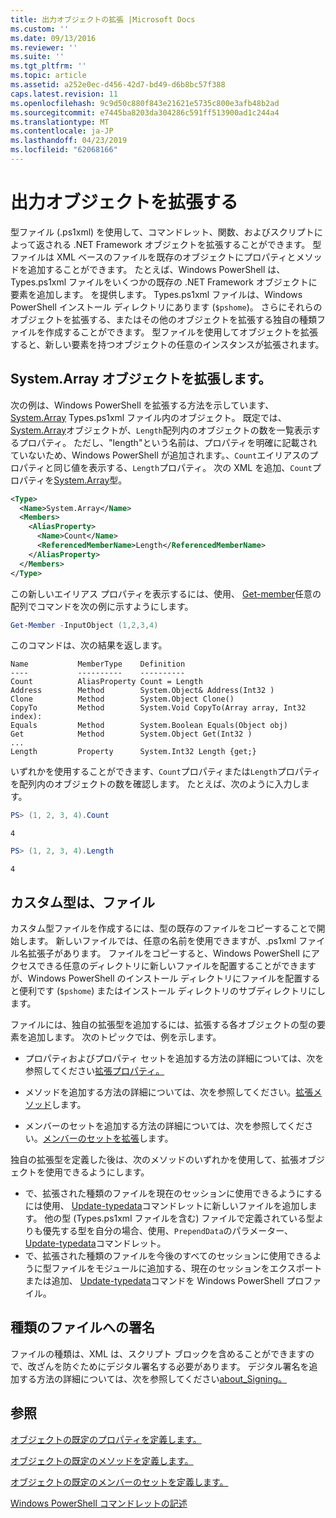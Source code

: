 ```yaml
---
title: 出力オブジェクトの拡張 |Microsoft Docs
ms.custom: ''
ms.date: 09/13/2016
ms.reviewer: ''
ms.suite: ''
ms.tgt_pltfrm: ''
ms.topic: article
ms.assetid: a252e0ec-d456-42d7-bd49-d6b8bc57f388
caps.latest.revision: 11
ms.openlocfilehash: 9c9d50c880f843e21621e5735c800e3afb48b2ad
ms.sourcegitcommit: e7445ba8203da304286c591ff513900ad1c244a4
ms.translationtype: MT
ms.contentlocale: ja-JP
ms.lasthandoff: 04/23/2019
ms.locfileid: "62068166"
---
```

# <a name="extending-output-objects"></a>出力オブジェクトを拡張する

型ファイル (.ps1xml) を使用して、コマンドレット、関数、およびスクリプトによって返される .NET Framework オブジェクトを拡張することができます。 型ファイルは XML ベースのファイルを既存のオブジェクトにプロパティとメソッドを追加することができます。 たとえば、Windows PowerShell は、Types.ps1xml ファイルをいくつかの既存の .NET Framework オブジェクトに要素を追加します。 を提供します。 Types.ps1xml ファイルは、Windows PowerShell インストール ディレクトリにあります (`$pshome`)。 さらにそれらのオブジェクトを拡張する、またはその他のオブジェクトを拡張する独自の種類ファイルを作成することができます。 型ファイルを使用してオブジェクトを拡張すると、新しい要素を持つオブジェクトの任意のインスタンスが拡張されます。

## <a name="extending-the-systemarray-object"></a>System.Array オブジェクトを拡張します。

次の例は、Windows PowerShell を拡張する方法を示しています、 [System.Array](/dotnet/api/System.Array) Types.ps1xml ファイル内のオブジェクト。 既定では、 [System.Array](/dotnet/api/System.Array)オブジェクトが、`Length`配列内のオブジェクトの数を一覧表示するプロパティ。 ただし、"length"という名前は、プロパティを明確に記載されていないため、Windows PowerShell が追加されます。、`Count`エイリアスのプロパティと同じ値を表示する、`Length`プロパティ。 次の XML を追加、`Count`プロパティを[System.Array](/dotnet/api/System.Array)型。

```xml
<Type>
  <Name>System.Array</Name>
  <Members>
    <AliasProperty>
      <Name>Count</Name>
      <ReferencedMemberName>Length</ReferencedMemberName>
    </AliasProperty>
  </Members>
</Type>

```

この新しいエイリアス プロパティを表示するには、使用、 [Get-member](/powershell/module/Microsoft.PowerShell.Utility/Get-Member)任意の配列でコマンドを次の例に示すようにします。

```powershell
Get-Member -InputObject (1,2,3,4)
```

このコマンドは、次の結果を返します。
```output
Name           MemberType    Definition
----           ----------    ----------
Count          AliasProperty Count = Length
Address        Method        System.Object& Address(Int32 )
Clone          Method        System.Object Clone()
CopyTo         Method        System.Void CopyTo(Array array, Int32 index):
Equals         Method        System.Boolean Equals(Object obj)
Get            Method        System.Object Get(Int32 )
...
Length         Property      System.Int32 Length {get;}
```
いずれかを使用することができます、`Count`プロパティまたは`Length`プロパティを配列内のオブジェクトの数を確認します。 たとえば、次のように入力します。

```powershell
PS> (1, 2, 3, 4).Count
```

```output
4
```

```powershell
PS> (1, 2, 3, 4).Length
```

```output
4
```

## <a name="custom-types-files"></a>カスタム型は、ファイル

カスタム型ファイルを作成するには、型の既存のファイルをコピーすることで開始します。 新しいファイルでは、任意の名前を使用できますが、.ps1xml ファイル名拡張子があります。 ファイルをコピーすると、Windows PowerShell にアクセスできる任意のディレクトリに新しいファイルを配置することができますが、Windows PowerShell のインストール ディレクトリにファイルを配置すると便利です (`$pshome`) またはインストール ディレクトリのサブディレクトリにします。

ファイルには、独自の拡張型を追加するには、拡張する各オブジェクトの型の要素を追加します。 次のトピックでは、例を示します。

- プロパティおよびプロパティ セットを追加する方法の詳細については、次を参照してください[拡張プロパティ。](./extending-properties-for-objects.md)

- メソッドを追加する方法の詳細については、次を参照してください。[拡張メソッド](./defining-default-methods-for-objects.md)します。

- メンバーのセットを追加する方法の詳細については、次を参照してください。[メンバーのセットを拡張](./defining-default-member-sets-for-objects.md)します。

独自の拡張型を定義した後は、次のメソッドのいずれかを使用して、拡張オブジェクトを使用できるようにします。

- で、拡張された種類のファイルを現在のセッションに使用できるようにするには使用、 [Update-typedata](/powershell/module/Microsoft.PowerShell.Utility/Update-TypeData)コマンドレットに新しいファイルを追加します。 他の型 (Types.ps1xml ファイルを含む) ファイルで定義されている型よりも優先する型を自分の場合、使用、`PrependData`のパラメーター、 [Update-typedata](/powershell/module/Microsoft.PowerShell.Utility/Update-TypeData)コマンドレット。
- で、拡張された種類のファイルを今後のすべてのセッションに使用できるように型ファイルをモジュールに追加する、現在のセッションをエクスポートまたは追加、 [Update-typedata](/powershell/module/Microsoft.PowerShell.Utility/Update-TypeData)コマンドを Windows PowerShell プロファイル。

## <a name="signing-types-files"></a>種類のファイルへの署名

ファイルの種類は、XML は、スクリプト ブロックを含めることができますので、改ざんを防ぐためにデジタル署名する必要があります。 デジタル署名を追加する方法の詳細については、次を参照してください[about_Signing。](/powershell/module/microsoft.powershell.core/about/about_signing)

## <a name="see-also"></a>参照

[オブジェクトの既定のプロパティを定義します。](./extending-properties-for-objects.md)

[オブジェクトの既定のメソッドを定義します。](./defining-default-methods-for-objects.md)

[オブジェクトの既定のメンバーのセットを定義します。](./defining-default-member-sets-for-objects.md)

[Windows PowerShell コマンドレットの記述](./writing-a-windows-powershell-cmdlet.md)
